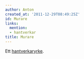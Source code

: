 ```yaml
---
author: Anton
created_at: '2011-12-29T08:49:25Z'
id: Murare
links:
  mention:
  - hantverkar
title: Murare
---
```


Ett [hantverkaryrke].

  [hantverkaryrke]: hantverkar
